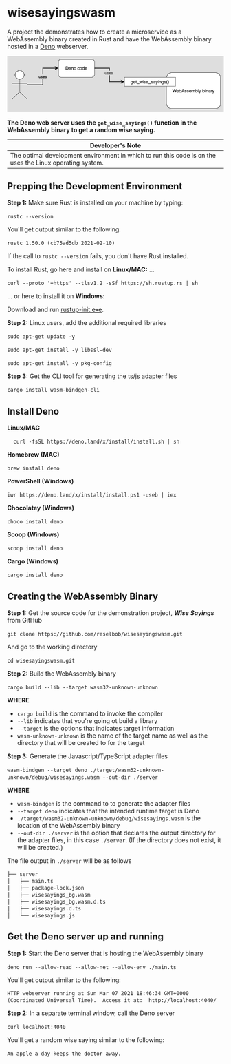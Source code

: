 # wisesayingswasm
A project the demonstrates how to create a microservice as a WebAssembly binary created in Rust and have the WebAssembly binary hosted in a [Deno](https://deno.land/) webserver.

![wisesayings](./images/wisesayings.png)

**The Deno web server uses the `get_wise_sayings()` function in the WebAssembly binary to get a random wise saying.**

| **Developer's Note**               |
|------------------------------------|
| The optimal development environment in which to run this code is on the uses the Linux operating system.|

## Prepping the Development Environment

**Step 1:** Make sure Rust is installed on your machine by typing:

`rustc --version`

You'll get output similar to the following:

`rustc 1.50.0 (cb75ad5db 2021-02-10)`


If the call to `rustc --version` fails, you don't have Rust installed.

To install Rust, go here and install on **Linux/MAC:** ...

`curl --proto '=https' --tlsv1.2 -sSf https://sh.rustup.rs | sh`

... or here to install it on **Windows:**

Download and run [rustup-init.exe](https://static.rust-lang.org/rustup/dist/i686-pc-windows-gnu/rustup-init.exe).


**Step 2:** Linux users, add the additional required libraries

`sudo apt-get update -y`

`sudo apt-get install -y libssl-dev`

`sudo apt-get install -y pkg-config`

**Step 3:** Get the CLI tool for generating the ts/js adapter files

`cargo install wasm-bindgen-cli`

## Install Deno

**Linux/MAC**

`  curl -fsSL https://deno.land/x/install/install.sh | sh`

**Homebrew (MAC)**

`brew install deno`

**PowerShell (Windows)**

`iwr https://deno.land/x/install/install.ps1 -useb | iex`

**Chocolatey (Windows)**

`choco install deno`

**Scoop (Windows)**

`scoop install deno`

**Cargo (Windows)**

`cargo install deno`


## Creating the WebAssembly Binary

**Step 1:** Get the source code for the demonstration project, ***Wise Sayings*** from GitHub

`git clone https://github.com/reselbob/wisesayingswasm.git`

And go to the working directory

`cd wisesayingswasm.git`

**Step 2:** Build the WebAssembly binary

`cargo build --lib --target wasm32-unknown-unknown`

**WHERE**

* `cargo build` is the command to invoke the compiler
* `--lib` indicates that you're going ot build a library
* `--target` is the options that indicates target information 
* `wasm-unknown-unknown` is the name of the target name as well as the directory that will be created to for the target

**Step 3:** Generate the Javascript/TypeScript adapter files

`wasm-bindgen --target deno ./target/wasm32-unknown-unknown/debug/wisesayings.wasm --out-dir ./server`

**WHERE**

* `wasm-bindgen` is the command to to generate the adapter files
* `--target deno` indicates that the intended runtime target is Deno
* `./target/wasm32-unknown-unknown/debug/wisesayings.wasm` is the location of the WebAssembly binary
* `--out-dir ./server` is the option that declares the output directory for the adapter files, in this case `./server`. (If the directory does not exist, it will be created.)

The file output in `./server` will be as follows

```text
├── server
│   ├── main.ts
│   ├── package-lock.json
│   ├── wisesayings_bg.wasm
│   ├── wisesayings_bg.wasm.d.ts
│   ├── wisesayings.d.ts
│   └── wisesayings.js

```

## Get the Deno server up and running

**Step 1:** Start the Deno server that is hosting the WebAssembly binary

`deno run --allow-read --allow-net --allow-env ./main.ts`

You'll get output similar to the following:

```
HTTP webserver running at Sun Mar 07 2021 18:46:34 GMT+0000 (Coordinated Universal Time).  Access it at:  http://localhost:4040/
```

**Step 2:** In a separate terminal window, call the Deno server

`curl localhost:4040`

You'll get a random wise saying similar to the following:

`An apple a day keeps the doctor away.`




